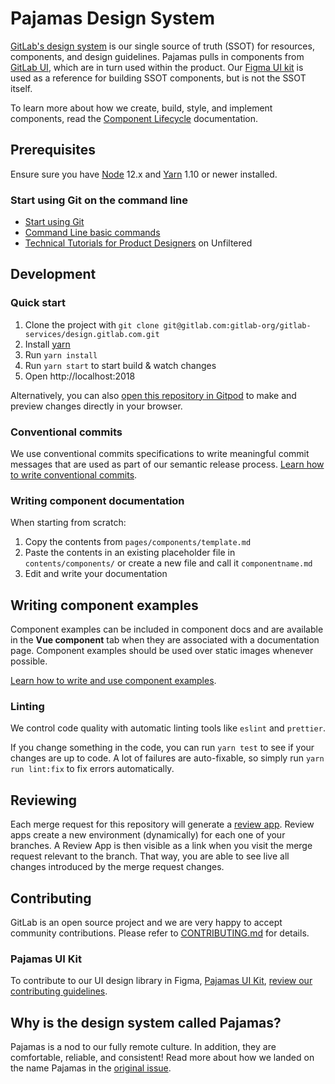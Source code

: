 # Pajamas Design System

[GitLab's design system](https://design.gitlab.com/) is our single source of truth (SSOT) for resources, components, and design guidelines. Pajamas pulls in components from [GitLab UI](https://gitlab.com/gitlab-org/gitlab-ui), which are in turn used within the product. Our [Figma UI kit](https://www.figma.com/file/qEddyqCrI7kPSBjGmwkZzQ/Pajamas-UI-Kit) is used as a reference for building SSOT components, but is not the SSOT itself.

To learn more about how we create, build, style, and implement components, read the [Component Lifecycle](https://gitlab.com/gitlab-org/gitlab-services/design.gitlab.com/-/blob/master/doc/component-lifecycle.md) documentation.

## Prerequisites

Ensure sure you have [Node](https://nodejs.org/en/) 12.x and [Yarn](https://yarnpkg.com/) 1.10 or newer installed.

### Start using Git on the command line

- [Start using Git](https://docs.gitlab.com/ee/gitlab-basics/start-using-git.html)
- [Command Line basic commands](https://docs.gitlab.com/ee/gitlab-basics/command-line-commands.html)
- [Technical Tutorials for Product Designers](https://www.youtube.com/playlist?list=PL05JrBw4t0Kra6RseLWXFIXtu9UPzjzbT) on Unfiltered

## Development

### Quick start

1. Clone the project with `git clone git@gitlab.com:gitlab-org/gitlab-services/design.gitlab.com.git`
1. Install [yarn](https://yarnpkg.com/en/docs/install)
1. Run `yarn install`
1. Run `yarn start` to start build & watch changes
1. Open http://localhost:2018

Alternatively, you can also [open this repository in Gitpod](https://gitpod.io/#https://gitlab.com/gitlab-org/gitlab-services/design.gitlab.com/-/tree/master/) to make and preview changes directly in your browser.

### Conventional commits

We use conventional commits specifications to write meaningful commit messages that are used as part of our semantic release process. [Learn how to write conventional commits](https://gitlab.com/gitlab-org/gitlab-services/design.gitlab.com/-/blob/master/doc/commits.md).

### Writing component documentation

When starting from scratch:
1. Copy the contents from `pages/components/template.md`
1. Paste the contents in an existing placeholder file in `contents/components/` or create a new file and call it `componentname.md`
1. Edit and write your documentation

## Writing component examples

Component examples can be included in component docs and are available in the **Vue component**
tab when they are associated with a documentation page. Component examples should be used over static images
whenever possible.

[Learn how to write and use component examples](/doc/component-examples.md).

### Linting

We control code quality with automatic linting tools like `eslint` and `prettier`.

If you change something in the code, you can run `yarn test` to see if your changes are up to code. A lot of failures are auto-fixable, so simply run `yarn run lint:fix` to fix errors automatically.

## Reviewing

Each merge request for this repository will generate a [review app](https://docs.gitlab.com/ee/ci/review_apps/). Review apps create a new environment (dynamically) for each one of your branches. A Review App is then visible as a link when you visit the merge request relevant to the branch. That way, you are able to see live all changes introduced by the merge request changes.

## Contributing

GitLab is an open source project and we are very happy to accept community
contributions. Please refer to [CONTRIBUTING.md](/CONTRIBUTING.md) for details.

### Pajamas UI Kit

To contribute to our UI design library in Figma, [Pajamas UI Kit](https://www.figma.com/file/qEddyqCrI7kPSBjGmwkZzQ/Pajamas-UI-Kit), [review our contributing guidelines](https://gitlab.com/gitlab-org/gitlab-services/design.gitlab.com/-/blob/master/doc/pajamas-ui-kit.md).

## Why is the design system called Pajamas?

Pajamas is a nod to our fully remote culture. In addition, they are comfortable, reliable, and consistent! Read more about how we landed on the name Pajamas in the [original issue](https://gitlab.com/gitlab-org/gitlab-services/design.gitlab.com/issues/138).
